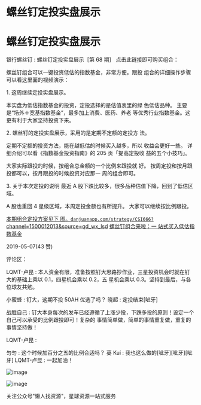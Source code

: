# 螺丝钉定投实盘展示

# 螺丝钉定投实盘展示

银行螺丝钉 : 螺丝钉定投实盘展示［第 68 期］ 点击此链接即可购买组合：

螺丝钉组合可以一键投资低估的指数基金，非常方便。跟投 组合的详细操作步骤可以看这里面的视频演示：

1\. 这周继续定投实盘展示。

本实盘为低估指数基金的投资，定投选择的是估值表里的绿 色低估品种。 主要是“场外＋宽基指数基金”，最多加上消费、医药、养老 等优秀行业指数基金。这更有利于大家坚持投资下来。

2\. 螺丝钉的定投实盘展示，采用的是定期不定额的定投方 法。

定期不定额的投资方法，能在越低估的时候买入越多，所以 收益会更好一些。 详细介绍可以看《指数基金投资指南》的 205 页「提高定投收 益的五个小技巧」。

大家实际跟投的时候，按组合总金额的一个比例来跟投就 好。 按周定投和按月跟投都可以，按月跟投的时候投资对应那一 周的组合即可。

3\. 关于本次定投的说明 最近 A 股下跌比较多，很多品种估值下降，回到了低估区域。

A 股也重回 4 星级区域，本周定投金额也有所提升。 大家可以继续按比例跟投。

[本期组合定投方案见下 图。](https://danjuanapp.com/strategy/CSI666?channel=1500012013&source=qd_wx_lsd)[`danjuanapp.com/strategy/CSI666?`](https://danjuanapp.com/strategy/CSI666?channel=1500012013&source=qd_wx_lsd) [channel=1500012013&source=qd_wx_lsd](https://mp.weixin.qq.com/s/JVr0Fj08juEo11iKg54CQQ) [螺丝钉组合来啦：一 站式买入低估指数基金](https://mp.weixin.qq.com/s/JVr0Fj08juEo11iKg54CQQ)

2019-05-07(43 赞)

评论区：

LQMT-卢昆 : 本人资金有限，准备按照钉大思路抄作业，三星投资机会时就在钉大的基础上乘以 0.1，四星机会乘以 0.2，五 星机会乘以 0.3。坚持到最后，与各位球友共勉。

小蜜蜂 : 钉大，这期不投 50AH 优选了吗？ 晓超 : 定投结束[呲牙]

战胜自己 : 钉大本身每次的发车已经遵循了上涨少投，下跌多投的原则！设定一个自己可以承受的比例跟投即可！复杂的 事情简单做，简单的事情重复做，重复的事情坚持做！

LQMT-卢昆 :

匀匀 : 这个时候加百分之五的比例合适吗？ 葵 Kuí : 我也这么做的[呲牙][呲牙][呲牙] LQMT-卢昆 : 一起加油！

![image](img/Image_238.png)

![image](img/Image_239.png)

关注公众号"懒人找资源"，星球资源一站式服务